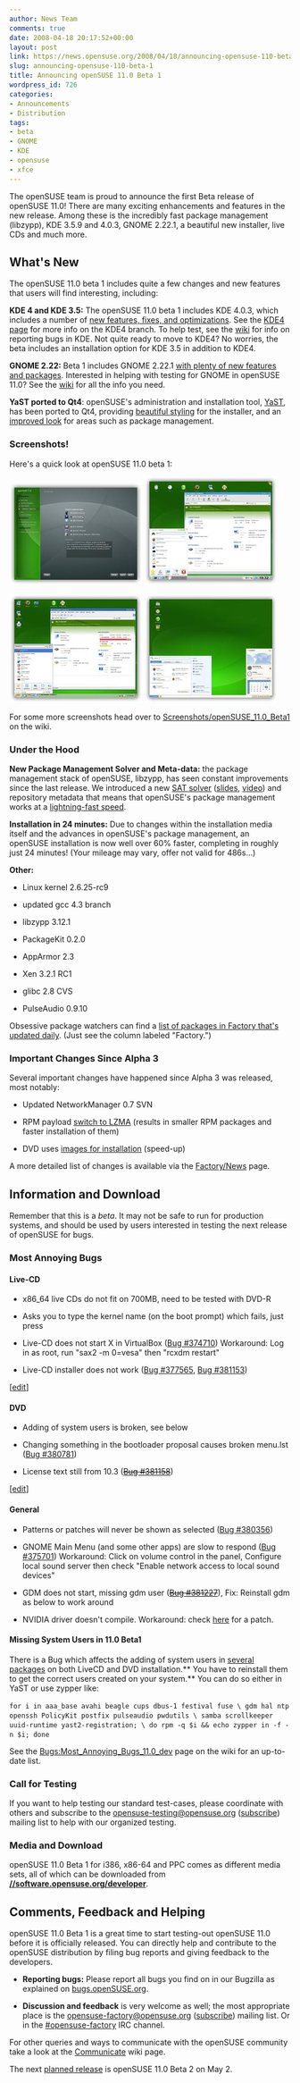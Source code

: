 ```yaml
---
author: News Team
comments: true
date: 2008-04-18 20:17:52+00:00
layout: post
link: https://news.opensuse.org/2008/04/18/announcing-opensuse-110-beta-1/
slug: announcing-opensuse-110-beta-1
title: Announcing openSUSE 11.0 Beta 1
wordpress_id: 726
categories:
- Announcements
- Distribution
tags:
- beta
- GNOME
- KDE
- opensuse
- xfce
---
```


The openSUSE team is proud to announce the first Beta release of openSUSE 11.0! There are many exciting enhancements and features in the new release. Among these is the incredibly fast package management (libzypp), KDE 3.5.9 and 4.0.3, GNOME 2.22.1, a beautiful new installer, live CDs and much more.


## What's New





The openSUSE 11.0 beta 1 includes quite a few changes and new features that users will find interesting, including:

**KDE 4 and KDE 3.5:** The openSUSE 11.0 beta 1 includes KDE 4.0.3, which includes a number of [new features, fixes, and optimizations](//www.kde.org/announcements/changelogs/changelog4_0_2to4_0_3.php). See the [KDE4 page](//en.opensuse.org/KDE/KDE4) for more info on the KDE4 branch. To help test, see the [wiki](//en.opensuse.org/Bugs:KDE) for info on reporting bugs in KDE.  Not quite ready to move to KDE4? No worries, the beta includes an installation option for KDE 3.5 in addition to KDE4.

**GNOME 2.22:** Beta 1 includes GNOME 2.22.1 [with plenty of new features and packages](//library.gnome.org/misc/release-notes/2.22/). Interested in helping with testing for GNOME in openSUSE 11.0? See the [wiki](//en.opensuse.org/GNOME/11.0/Testing) for all the info you need.

**YaST ported to Qt4**: openSUSE's administration and installation tool, [YaST](//opensuse.org/YaST), has been ported to Qt4, providing [beautiful styling](//jimmac.musichall.cz/log/?p=413) for the installer, and an [improved look](//duncan.mac-vicar.com/blog/archives/304) for areas such as package management.


### Screenshots!





Here's a quick look at openSUSE 11.0 beta 1:


[![os110beta1-inst7_thumb.jpg](/wp-content/uploads/2008/04/os110beta1-inst7_thumb.jpg)](//en.opensuse.org/Image:OS11.0beta1-inst7.png) [![os110beta1-kde4-2_thumb.jpg](/wp-content/uploads/2008/04/os110beta1-kde4-2_thumb.jpg)](//en.opensuse.org/Image:OS11.0beta1-kde4-2.png)




[![os110beta1-kde3_thumb.jpg](/wp-content/uploads/2008/04/os110beta1-kde3_thumb.jpg)](//en.opensuse.org/Image:OS11.0beta1-kde3.png) [![os110beta1-gnome_thumb.jpg](/wp-content/uploads/2008/04/os110beta1-gnome_thumb.jpg)](//en.opensuse.org/Image:OS11.0beta1-gnome.png)




For some more screenshots head over to [Screenshots/openSUSE_11.0_Beta1](//en.opensuse.org/Screenshots/openSUSE_11.0_Beta1) on the wiki.


<!-- more -->






### Under the Hood


**New Package Management Solver and Meta-data:** the package management stack of openSUSE, libzypp, has seen constant improvements since the last release. We introduced a new [SAT solver](//www.fosdem.org/2008/schedule/events/opensuse_solver) ([slides](//files.opensuse.org/opensuse/en/b/b9/Fosdem2008-solver.pdf), [video](//tube.opensuse.org/fosdem08/fosdem08_day2_08_satsolver.ogg)) and repository metadata that means that openSUSE's package management works at a [lightning-fast speed](//duncan.mac-vicar.com/blog/archives/296).

**Installation in 24 minutes:** Due to changes within the installation media itself and the advances in openSUSE's package management, an openSUSE installation is now well over 60% faster, completing in roughly just 24 minutes! (Your mileage may vary, offer not valid for 486s...)

**Other:**



	
  * Linux kernel 2.6.25-rc9

	
  * updated gcc 4.3 branch

	
  * libzypp 3.12.1

	
  * PackageKit 0.2.0

	
  * AppArmor 2.3

	
  * Xen 3.2.1 RC1

	
  * glibc 2.8 CVS

	
  * PulseAudio 0.9.10


Obsessive package watchers can find a [list of packages in Factory that's updated daily](//distrowatch.com/table.php?distribution=suse). (Just see the column labeled "Factory.")


### Important Changes Since Alpha 3


Several important changes have happened since Alpha 3 was released, most notably:



	
  * Updated NetworkManager 0.7 SVN

	
  * RPM payload [switch to LZMA](//opensuse.org/LZMA) (results in smaller RPM packages and faster installation of them)

	
  * DVD uses [images for installation](//www.kdedevelopers.org/node/3385) (speed-up)


A more detailed list of changes is available via the [Factory/News](//opensuse.org/Factory/News) page.




## Information and Download





Remember that this is a _beta_. It may not be safe to run for production systems, and should be used by users interested in testing the next release of openSUSE for bugs.


### Most Annoying Bugs




####  Live-CD





	
  * x86_64 live CDs do not fit on 700MB, need to be tested with DVD-R

	
  * Asks you to type the kernel name (on the boot prompt) which fails, just press _<return>_

	
  * Live-CD does not start X in VirtualBox ([Bug #374710](https://bugzilla.novell.com/show_bug.cgi?id=374710)) Workaround: Log in as root, run "sax2 -m 0=vesa" then "rcxdm restart"

	
  * Live-CD installer does not work ([Bug #377565](https://bugzilla.novell.com/show_bug.cgi?id=377565), [Bug #381153](https://bugzilla.novell.com/show_bug.cgi?id=381153))




[[edit](//en.opensuse.org/index.php?title=Bugs:Most_Annoying_Bugs_11.0_dev&action=edit&section=3)]





####  DVD





	
  * Adding of system users is broken, see below

	
  * Changing something in the bootloader proposal causes broken menu.lst ([Bug #380781](https://bugzilla.novell.com/show_bug.cgi?id=380781))

	
  * License text still from 10.3 (<strike>[Bug #381158](https://bugzilla.novell.com/show_bug.cgi?id=381158)</strike>)




[[edit](//en.opensuse.org/index.php?title=Bugs:Most_Annoying_Bugs_11.0_dev&action=edit&section=4)]





####  General





	
  * Patterns or patches will never be shown as selected ([Bug #380356](https://bugzilla.novell.com/show_bug.cgi?id=380356))

	
  * GNOME Main Menu (and some other apps) are slow to respond ([Bug #375701](https://bugzilla.novell.com/show_bug.cgi?id=375701)) Workaround: Click on volume control in the panel, Configure local sound server then check "Enable network access to local sound devices"

	
  * GDM does not start, missing gdm user (<strike>[Bug #381227](https://bugzilla.novell.com/show_bug.cgi?id=381227)</strike>), Fix: Reinstall gdm as below to work around

	
  * NVIDIA driver doesn't compile. Workaround: check [here](//lists.opensuse.org/opensuse-kde/2008-03/msg00119.html) for a patch.




####  Missing System Users in 11.0 Beta1


There is a Bug which affects the adding of system users in [several packages](//en.opensuse.org/Bugs:Most_Annoying_Bugs_11.0_dev#Missing_System_Users_in_11.0_Beta1) on both LiveCD and DVD installation.** You have to reinstall them to get the correct users created on your system.** You can do so either in YaST or use zypper like:

`for i in aaa_base avahi beagle cups dbus-1 festival fuse \
gdm hal ntp openssh PolicyKit postfix pulseaudio pwdutils \
samba scrollkeeper uuid-runtime yast2-registration; \
do rpm -q $i && echo zypper in -f -n $i; done`

See the [Bugs:Most_Annoying_Bugs_11.0_dev](//en.opensuse.org/Bugs:Most_Annoying_Bugs_11.0_dev) page on the wiki for an up-to-date list.


### Call for Testing


If you want to help testing our standard test-cases, please coordinate with others and subscribe to the [opensuse-testing@opensuse.org](mailto:opensuse-testing@opensuse.org) ([subscribe](mailto:opensuse-testing+subscribe@opensuse.org)) mailing list to help with our organized testing.


### Media and Download


openSUSE 11.0 Beta 1 for i386, x86-64 and PPC comes as different media sets, all of which can be downloaded from **[//software.opensuse.org/developer](//software.opensuse.org/developer)**.


## Comments, Feedback and Helping





openSUSE 11.0 Beta 1 is a great time to start testing-out openSUSE 11.0 before it is officially released. You can directly help and contribute to the openSUSE distribution by filing bug reports and giving feedback to the developers.



	
  * **Reporting bugs:** Please report all bugs you find on in our Bugzilla as explained on [bugs.openSUSE.org](//bugs.opensuse.org/).

	
  * **Discussion and feedback** is very welcome as well; the most appropriate place is the [opensuse-factory@opensuse.org](mailto:opensuse-factory@opensuse.org) ([subscribe](mailto:opensuse-factory+subscribe@opensuse.org)) mailing list. Or in the [#opensuse-factory](irc://irc.freenode.net/opensuse-factory) IRC channel.


For other queries and ways to communicate with the openSUSE community take a look at the [Communicate](//opensuse.org/Communicate) wiki page.

The next [planned release](//en.opensuse.org/Roadmap/11.0) is openSUSE 11.0 Beta 2 on May 2.
